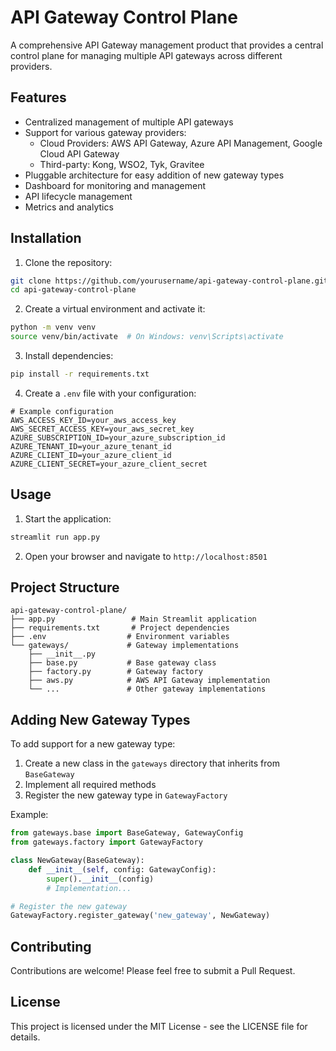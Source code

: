 # API Gateway Control Plane

A comprehensive API Gateway management product that provides a central control plane for managing multiple API gateways across different providers.

## Features

- Centralized management of multiple API gateways
- Support for various gateway providers:
  - Cloud Providers: AWS API Gateway, Azure API Management, Google Cloud API Gateway
  - Third-party: Kong, WSO2, Tyk, Gravitee
- Pluggable architecture for easy addition of new gateway types
- Dashboard for monitoring and management
- API lifecycle management
- Metrics and analytics

## Installation

1. Clone the repository:
```bash
git clone https://github.com/yourusername/api-gateway-control-plane.git
cd api-gateway-control-plane
```

2. Create a virtual environment and activate it:
```bash
python -m venv venv
source venv/bin/activate  # On Windows: venv\Scripts\activate
```

3. Install dependencies:
```bash
pip install -r requirements.txt
```

4. Create a `.env` file with your configuration:
```env
# Example configuration
AWS_ACCESS_KEY_ID=your_aws_access_key
AWS_SECRET_ACCESS_KEY=your_aws_secret_key
AZURE_SUBSCRIPTION_ID=your_azure_subscription_id
AZURE_TENANT_ID=your_azure_tenant_id
AZURE_CLIENT_ID=your_azure_client_id
AZURE_CLIENT_SECRET=your_azure_client_secret
```

## Usage

1. Start the application:
```bash
streamlit run app.py
```

2. Open your browser and navigate to `http://localhost:8501`

## Project Structure

```
api-gateway-control-plane/
├── app.py                 # Main Streamlit application
├── requirements.txt       # Project dependencies
├── .env                  # Environment variables
└── gateways/             # Gateway implementations
    ├── __init__.py
    ├── base.py           # Base gateway class
    ├── factory.py        # Gateway factory
    ├── aws.py            # AWS API Gateway implementation
    └── ...               # Other gateway implementations
```

## Adding New Gateway Types

To add support for a new gateway type:

1. Create a new class in the `gateways` directory that inherits from `BaseGateway`
2. Implement all required methods
3. Register the new gateway type in `GatewayFactory`

Example:
```python
from gateways.base import BaseGateway, GatewayConfig
from gateways.factory import GatewayFactory

class NewGateway(BaseGateway):
    def __init__(self, config: GatewayConfig):
        super().__init__(config)
        # Implementation...

# Register the new gateway
GatewayFactory.register_gateway('new_gateway', NewGateway)
```

## Contributing

Contributions are welcome! Please feel free to submit a Pull Request.

## License

This project is licensed under the MIT License - see the LICENSE file for details. 